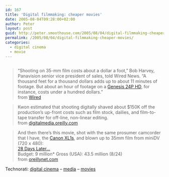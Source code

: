 ```yaml
---
id: 167
title: 'Digital filmmaking: cheaper movies'
date: 2005-08-04T09:28:00+02:00
author: Peter
layout: post
guid: http://peter.smoothouse.com/2005/08/04/digital-filmmaking-cheaper-movies/
permalink: /2005/08/04/digital-filmmaking-cheaper-movies/
categories:
  - digital cinema
  - movie
---
```

[<img src="http://blog.forret.com/blog/uploaded_images/CanonXL1Ssepia-799590.jpg" border="0" alt="" />](http://blog.forret.com/blog/uploaded_images/CanonXL1Ssepia-702983.jpg)

> &#8220;Shooting on 35-mm film costs about a dollar a foot,&#8221; Bob Harvey, Panavision senior vice president of sales, told Wired News. &#8220;A thousand feet for a thousand dollars adds up to about 11 minutes of footage. But about an hour of footage on a [Genesis 24P HD](http://www.panavision.com/product_detail.php?maincat=1&cat=36&id=338&node=c0,c202,c203), for instance, costs under a hundred dollars.&#8221;  
> from [Wired](http://www.wired.com/news/digiwood/0,1412,68406,00.html) 

> Kwon estimated that shooting digitally shaved about $150K off the production&#8217;s up-front costs such as film stock, dailies, and film-to-tape transfer for off-line, non-linear editing.  
> from [digitalmedia.oreilly.com](http://digitalmedia.oreilly.com/2005/02/09/hd.html)

> And then there&#8217;s this movie, shot with the same prosumer camcorder that I have, the [Canon XL1s](http://www.canon-europe.com/For_Home/Product_Finder/Camcorders/Digital/XL1s/index.asp?ComponentID=25637&SourcePageID=26346#1), and blown up to 35mm film from miniDV (720 x 480):  
> [28 Days Later&#8230;](http://www.imdb.com/title/tt0289043/)  
> Budget: 9 million* Gross (USA): 43.5 million (8/24)  
> from [oreillynet.com](http://www.oreillynet.com/pub/wlg/3768)

Technorati: <a href="http://technorati.com/tag/digital-cinema" rel="tag">digital cinema</a> &#8211; <a href="http://technorati.com/tag/media" rel="tag">media</a> &#8211; <a href="http://technorati.com/tag/movies" rel="tag">movies</a>